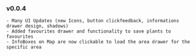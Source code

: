 ### v0.0.4

    - Many UI Updates (new Icons, button clickfeedback, informations drawer design, shadows)
    - Added favourites drawer and functionality to save plants to favourites
    - InfoBoxes on Map are now clickable to load the area drawer for the specific area

